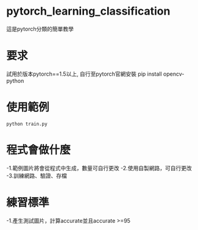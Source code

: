 # pytorch_learning_classification
  這是pytorch分類的簡單教學
# 要求
  試用於版本pytorch==1.5以上, 自行至pytorch官網安裝
  pip install opencv-python
  
# 使用範例
    python train.py
# 程式會做什麼
  -1.範例圖片將會從程式中生成，數量可自行更改
  -2.使用自製網路，可自行更改
  -3.訓練網路、驗證、存檔
# 練習標準
  -1.產生測試圖片，計算accurate並且accurate >=95
